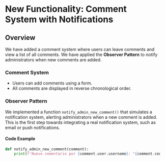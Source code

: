 # New Functionality: Comment System with Notifications

## Overview
We have added a comment system where users can leave comments and view a list of all comments. We have applied the **Observer Pattern** to notify administrators when new comments are added.

### Comment System
- Users can add comments using a form.
- All comments are displayed in reverse chronological order.

### Observer Pattern
We implemented a function `notify_admin_new_comment()` that simulates a notification system, alerting administrators when a new comment is added. This is the first step towards integrating a real notification system, such as email or push notifications.

#### Code Example
```python
def notify_admin_new_comment(comment):
    print(f'Nuevo comentario por {comment.user.username}: "{comment.content}"')
